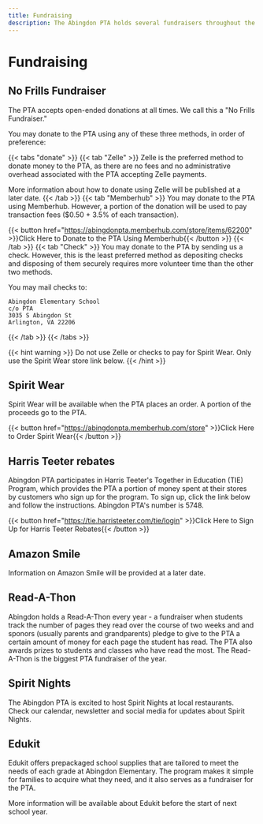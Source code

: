 ```yaml
---
title: Fundraising
description: The Abingdon PTA holds several fundraisers throughout the year.
---
```


# Fundraising

## No Frills Fundraiser

The PTA accepts open-ended donations at all times. We call this a "No Frills Fundraiser."

You may donate to the PTA using any of these three methods, in order of preference:

{{< tabs "donate" >}}
{{< tab "Zelle" >}}
Zelle is the preferred method to donate money to the PTA, as there are no fees and no administrative overhead associated with the PTA accepting Zelle payments.

More information about how to donate using Zelle will be published at a later date.
{{< /tab >}}
{{< tab "Memberhub" >}}
You may donate to the PTA using Memberhub. However, a portion of the donation will be used to pay transaction fees ($0.50 + 3.5% of each transaction).

{{< button href="https://abingdonpta.memberhub.com/store/items/62200" >}}Click Here to Donate to the PTA Using Memberhub{{< /button >}}
{{< /tab >}}
{{< tab "Check" >}}
You may donate to the PTA by sending us a check. However, this is the least preferred method as depositing checks and disposing of them securely requires more volunteer time than the other two methods.

You may mail checks to:
```
Abingdon Elementary School  
c/o PTA  
3035 S Abingdon St  
Arlington, VA 22206
```
{{< /tab >}}
{{< /tabs >}}

{{< hint warning >}}
Do not use Zelle or checks to pay for Spirit Wear. Only use the Spirit Wear store link below.
{{< /hint >}}

## Spirit Wear

Spirit Wear will be available when the PTA places an order. A portion of the proceeds go to the PTA.

{{< button href="https://abingdonpta.memberhub.com/store" >}}Click Here to Order Spirit Wear{{< /button >}}

## Harris Teeter rebates

Abingdon PTA participates in Harris Teeter's Together in Education (TIE) Program, which provides the PTA a portion of money spent at their stores by customers who sign up for the program. To sign up, click the link below and follow the instructions. Abingdon PTA's number is 5748.

{{< button href="https://tie.harristeeter.com/tie/login" >}}Click Here to Sign Up for Harris Teeter Rebates{{< /button >}}

## Amazon Smile

Information on Amazon Smile will be provided at a later date.

## Read-A-Thon

Abingdon holds a Read-A-Thon every year - a fundraiser when students track the number of pages they read over the course of two weeks and and sponors (usually parents and grandparents) pledge to give to the PTA a certain amount of money for each page the student has read. The PTA also awards prizes to students and classes who have read the most. The Read-A-Thon is the biggest PTA fundraiser of the year.

## Spirit Nights

The Abingdon PTA is excited to host Spirit Nights at local restaurants. Check our calendar, newsletter and social media for updates about Spirit Nights.

## Edukit

Edukit offers prepackaged school supplies that are tailored to meet the needs of each grade at Abingdon Elementary. The program makes it simple for families to acquire what they need, and it also serves as a fundraiser for the PTA.

More information will be available about Edukit before the start of next school year.
